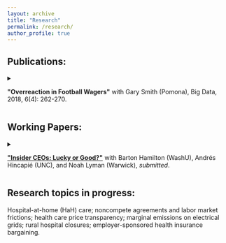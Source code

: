 ```yaml
---
layout: archive
title: "Research"
permalink: /research/
author_profile: true
---
```


<h2><b>Publications:</b></h2>

<details>

<summary>

<b>"Overreaction in Football Wagers"</b> with Gary Smith (Pomona), Big Data, 2018, 6(4): 262-270.

</summary>
  

<ul><span style="font-variant: small-caps;">ABSTRACT:</span> Football scores are an imperfect measure of a team's ability, and consequently exaggerate differences in abilities. Those teams that perform the best and the worst are not really so far from average in their ability; thus their future performances regress to the mean. Betting data indicate that gamblers do not fully account for this regression.</ul>
 
</details>

<p style="margin-bottom: 1rem;"></p>


<h2><b>Working Papers:</b></h2>

<details>

<summary>

<b><a href="/files/CHHL_InsiderCEOs.pdf">"Insider CEOs: Lucky or Good?"</a></b> with Barton Hamilton (WashU), Andrés Hincapié (UNC), and Noah Lyman (Warwick), <i>submitted</i>.

</summary>
  

<ul><span style="font-variant: small-caps;">ABSTRACT:</span> Why do firms tend to hire CEOs from within rather than externally? And why do
external hires increase when firm performance is poor? We answer these questions using a dynamic selection model of CEO hiring and turnover, weighing the relative importance of various
mechanisms suggested in the literature including differences in average quality, uncertainty about
CEO quality, costs of firing, preference for internal hires, and preference for “rocking the boat”
(external hires) during times of crisis. Firm performance is persistent and boards learn about CEO
quality over time, facing different levels of uncertainty when hiring internally or externally. We
estimate the model using a matched CEO-firm panel from 1995-2019 of all publicly-traded North
American firms. We find that the main mechanism answering these questions is information. Our
estimates indicate that boards’ uncertainty over insider candidates is roughly half that of outsiders,
which causes insider CEOs to become better selected and generates a significant difference in quality ex-post despite there being little ex-ante difference in quality between the two candidate pools.
Long-tenured insider CEOs thus tend to be “good” while outsiders tend to be “lucky.” Finally,
the higher variation in quality faced by firms when hiring externally increases firms’ willingness
to hire outsiders when performance is poor, in hopes of drawing an exceptional outsider from the
right tail of the distribution.</ul>
 
</details>

<p style="margin-bottom: 1rem;"></p>


<h2><b>Research topics in progress:</b></h2>
Hospital-at-home (HaH) care; noncompete agreements and labor market frictions; health care price transparency; marginal emissions on electrical grids; rural hospital closures; employer-sponsored health insurance bargaining.
